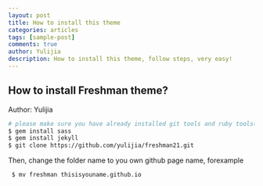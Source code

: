 ```yaml
---
layout: post
title: How to install this theme
categories: articles
tags: [sample-post]
comments: true
author: Yulijia
description: How to install this theme, follow steps, very easy!
---
```


## How to install Freshman theme?

Author: Yulijia

```bash
# please make sure you have already installed git tools and ruby tools(gem)
$ gem install sass
$ gem install jekyll
$ git clone https://github.com/yulijia/freshman21.git
```

Then, change the folder name to you own github page name, forexample

```bash
 $ mv freshman thisisyouname.github.io
``` 
